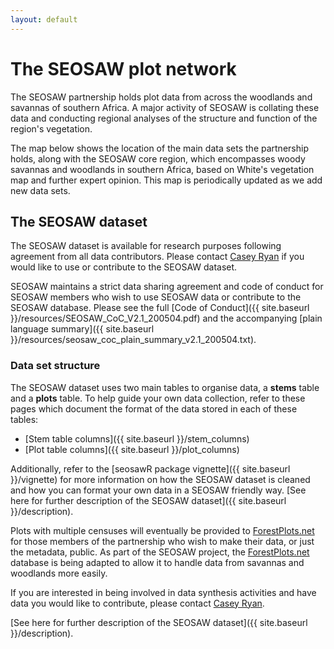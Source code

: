 ```yaml
---
layout: default
---
```


<link rel="stylesheet" href="{{ site.baseurl }}/css/MarkerCluster.css" />
<link rel="stylesheet" href="{{ site.baseurl }}/css/MarkerCluster.Default.css" />

# The SEOSAW plot network

The SEOSAW partnership holds plot data from across the woodlands and savannas of southern Africa. A major activity of SEOSAW is collating these data and conducting regional analyses of the structure and function of the region's vegetation.

The map below shows the location of the main data sets the partnership holds, along with the SEOSAW core region, which encompasses woody savannas and woodlands in southern Africa, based on White's vegetation map and further expert opinion. This map is periodically updated as we add new data sets.


## The SEOSAW dataset 

The SEOSAW dataset is available for research purposes following agreement from all data contributors. Please contact [Casey Ryan](mailto:casey.ryan@ed.ac.uk) if you would like to use or contribute to the SEOSAW dataset. 

SEOSAW maintains a strict data sharing agreement and code of conduct for SEOSAW members who wish to use SEOSAW data or contribute to the SEOSAW database. Please see the full [Code of Conduct]({{ site.baseurl }}/resources/SEOSAW_CoC_V2.1_200504.pdf) and the accompanying [plain language summary]({{ site.baseurl }}/resources/seosaw_coc_plain_summary_v2.1_200504.txt).

### Data set structure

The SEOSAW dataset uses two main tables to organise data, a __stems__ table and a __plots__ table. To help guide your own data collection, refer to these pages which document the format of the data stored in each of these tables:

* [Stem table columns]({{ site.baseurl }}/stem_columns)
* [Plot table columns]({{ site.baseurl }}/plot_columns)

Additionally, refer to the [seosawR package vignette]({{ site.baseurl }}/vignette) for more information on how the SEOSAW dataset is cleaned and how you can format your own data in a SEOSAW friendly way. [See here for further description of the SEOSAW dataset]({{ site.baseurl }}/description).

Plots with multiple censuses will eventually be provided to [ForestPlots.net](https://www.forestplots.net/) for those members of the partnership who wish to make their data, or just the metadata, public. As part of the SEOSAW project, the [ForestPlots.net](https://www.forestplots.net/) database is being adapted to allow it to handle data from savannas and woodlands more easily. 

If you are interested in being involved in data synthesis activities and have data you would like to contribute, please contact [Casey Ryan](mailto:casey.ryan@ed.ac.uk).

[See here for further description of the SEOSAW dataset]({{ site.baseurl }}/description).

<div id="leaf-map"></div>

<script src="{{ site.baseurl }}/scripts/plots.js"></script>
<script src="{{ site.baseurl }}/scripts/region.js"></script>
<script src="https://unpkg.com/leaflet@1.2.0/dist/leaflet.js"
	integrity="sha512-lInM/apFSqyy1o6s89K4iQUKg6ppXEgsVxT35HbzUupEVRh2Eu9Wdl4tHj7dZO0s1uvplcYGmt3498TtHq+log=="
	crossorigin=""></script>
<script src="{{ site.baseurl }}/scripts/leaf-map.js"></script>
<script src="{{ site.baseurl }}/scripts/leaflet.markercluster-src.js"></script>


